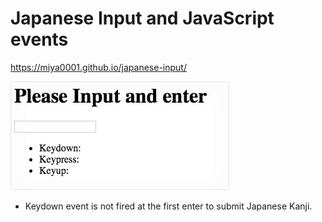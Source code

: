 # Japanese Input and JavaScript events

https://miya0001.github.io/japanese-input/

![](./capture.gif)

* Keydown event is not fired at the first enter to submit Japanese Kanji.
